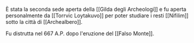 È stata la seconda sede aperta della [[Gilda degli Archeologi]] e fu aperta personalmente da [[Torrvic Loytakuvo]] per poter studiare i resti [[Nifilim]] sotto la città di [[Archealbero]]. 

Fu distrutta nel 667 A.P. dopo l'eruzione del [[Falso Monte]]. 
